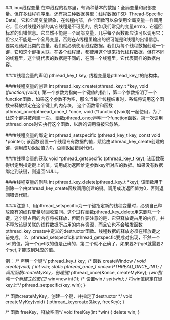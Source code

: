 ##Linux线程变量
在单线程的程序里，有两种基本的数据：全局变量和局部变量。但在多线程程序里，还有第三种数据类型：线程数据(TSD: Thread-Specific Data)。它和全局变量很象，在线程内部，各个函数可以象使用全局变量一样调用它，但它对线程外部的其它线程是不可见的。例如我们常见的变量errno，它返回标准的出错信息。它显然不能是一个局部变量，几乎每个函数都应该可以调用它；但它又不能是一个全局变量，否则在A线程里输出的很可能是B线程的出错信息。要实现诸如此类的变量，我们就必须使用线程数据。我们为每个线程数据创建一个键，它和这个键相关联，在各个线程里，都使用这个键来指代线程数据，但在不同的线程里，这个键代表的数据是不同的，在同一个线程里，它代表同样的数据内容。

####线程变量的声明
pthread_key_t key;
线程变量是pthread_key_t的结构体。

####线程变量的创建
int pthread_key_create(pthread_key_t *key, void (*function)(void*));
第一个参数为指向一个键值的指针，第二个参数指明了一个function函数，如果这个参数不为空，那么当每个线程结束时，系统将调用这个函数来释放绑定在这个键上的内存块。
这个函数常和函数pthread_once(pthread_once_t *once, void (*function)(void))一起使用，为了让这个键只被创建一次。
函数pthread_once声明一个function函数，第一次调用pthread_once时它执行这个函数，以后的调用将被它忽略。

####线程变量的绑定
int pthread_setspecific (pthread_key_t key, const void *pointer); 
该函数设置一个线程专有数据的值，赋给由pthread_key_create创建的键，调用成功返回值为0，否则返回错误代码。

####线程变量的获取
void *pthread_getspecific (pthread_key_t key);
该函数获得绑定到指定键上的值。调用成功返回给定参数key所对应的数据。如果没有数据绑定到该键，则返回NULL。

####线程变量的删除
int pthread_key_delete(pthread_key_t *key);
该函数用于删除一个由pthread_key_create函数调用创建的键。调用成功返回值为0，否则返回错误代码。

####注意
1、用pthread_setspecific为一个键指定新的线程变量时，必须自己释放原有的线程变量以回收空间。这个过程函数pthread_key_delete用来删除一个键，这个键占用的内存将被释放，但同样要注意的是，它只释放键占用的内存，并不释放该键关联的线程数据所占用的内存资源，而且它也不会触发函数pthread_key_create中定义的destructor函数。线程数据的释放必须在释放键之前完成。
2、pthread_setspecfic和pthread_getspecfic要成对出现，不然一个set的值，第一个get取的值是正确的，第二个就不正确了，如果要2个get就需要2个set,才能取到对应的值。


例：
/* 声明一个键*/
pthread_key_t key;
/* 函数 createWindow */
void create(void)
{
    int *win;
    static pthread_once_t once= PTHREAD_ONCE_INIT;
    /* 调用函数createMyKey，创建键*/
    pthread_once(&once, createMyKey);
    /*win指向一个新建立的窗口*/
    win=new int(1);
    /* 设置win */
    set(win);
    /* 将win值绑定在键key上*/
    pthread_setpecific(key, win);
}

/* 函数createMyKey，创建一个键，并指定了destructor */
void createMyKey(void)
{
    pthread_keycreate(&key, freeKey);
}

/* 函数 freeKey，释放空间*/
void freeKey(int *win)
{
    delete win;
}
